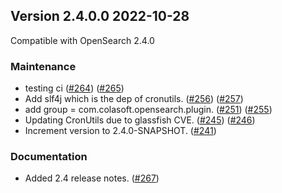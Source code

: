 ## Version 2.4.0.0 2022-10-28

Compatible with OpenSearch 2.4.0

### Maintenance
* testing ci ([#264](https://github.com/opensearch-project/job-scheduler/pull/264)) ([#265](https://github.com/opensearch-project/job-scheduler/pull/265))
* Add slf4j which is the dep of cronutils. ([#256](https://github.com/opensearch-project/job-scheduler/pull/256)) ([#257](https://github.com/opensearch-project/job-scheduler/pull/257))
* add group = com.colasoft.opensearch.plugin. ([#251](https://github.com/opensearch-project/job-scheduler/pull/251)) ([#255](https://github.com/opensearch-project/job-scheduler/pull/255))
* Updating CronUtils due to glassfish CVE. ([#245](https://github.com/opensearch-project/job-scheduler/pull/245)) ([#246](https://github.com/opensearch-project/job-scheduler/pull/246))
* Increment version to 2.4.0-SNAPSHOT. ([#241](https://github.com/opensearch-project/job-scheduler/pull/241))

### Documentation
* Added 2.4 release notes. ([#267](https://github.com/opensearch-project/job-scheduler/pull/267))
